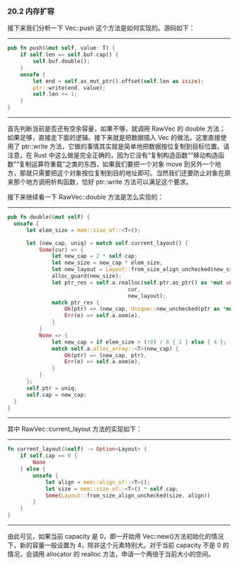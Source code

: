 ### 20.2 内存扩容

接下来我们分析一下 Vec::push 这个方法是如何实现的。源码如下：

---

```rust
pub fn push(&mut self, value: T) {
    if self.len == self.buf.cap() {
        self.buf.double();
    }
    unsafe {
        let end = self.as_mut_ptr().offset(self.len as isize);
        ptr::write(end, value);
        self.len += 1;
    }
}
```

---

首先判断当前是否还有空余容量，如果不够，就调用 RawVec 的 double 方法；如果足够，直接走下面的逻辑。接下来就是把数据插入 Vec 的做法。这里直接使用了 ptr::write 方法，它做的事情其实就是简单地把数据按位复制到目标位置。请注意，在 Rust 中这么做是完全正确的，因为它没有“复制构造函数”“移动构造函数”“复制运算符重载”之类的东西，如果我们要把一个对象 move 到另外一个地方，那就只需要把这个对象按位复制到目的地址即可。当然我们还要防止对象在原来那个地方调用析构函数，恰好 ptr::write 方法可以满足这个要求。

接下来继续看一下 RawVec::double 方法是怎么实现的：

---

```rust
pub fn double(&mut self) {
  unsafe {
      let elem_size = mem::size_of::<T>();

      let (new_cap, uniq) = match self.current_layout() {
          Some(cur) => {
              let new_cap = 2 * self.cap;
              let new_size = new_cap * elem_size;
              let new_layout = Layout::from_size_align_unchecked(new_size, cur. align());
              alloc_guard(new_size);
              let ptr_res = self.a.realloc(self.ptr.as_ptr() as *mut u8,
                                      cur,
                                      new_layout);
              match ptr_res {
                  Ok(ptr) => (new_cap, Unique::new_unchecked(ptr as *mut T)),
                  Err(e) => self.a.oom(e),
              }
          }
          None => {
              let new_cap = if elem_size > (!0) / 8 { 1 } else { 4 };
              match self.a.alloc_array::<T>(new_cap) {
                  Ok(ptr) => (new_cap, ptr),
                  Err(e) => self.a.oom(e),
              }
          }
      };
      self.ptr = uniq;
      self.cap = new_cap;
  }
}
```

---

其中 RawVec::current\_layout 方法的实现如下：

---

```rust
fn current_layout(&self) -> Option<Layout> {
    if self.cap == 0 {
        None
    } else {
        unsafe {
            let align = mem::align_of::<T>();
            let size = mem::size_of::<T>() * self.cap;
            Some(Layout::from_size_align_unchecked(size, align))
        }
    }
}
```

---

由此可见，如果当前 capacity 是 0，即一开始用 Vec::new()方法初始化的情况下，新的容量一般设置为 4，除非这个元素特别大。对于当前 capacity 不是 0 的情况，会调用 allocator 的 realloc 方法，申请一个两倍于当前大小的空间。
